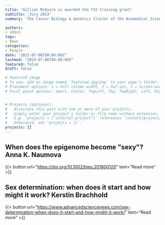 ```yaml
---
title: 'Gillian McGuire is awarded the T32 training grant'
subtitle: 'July 2023'
summary: 'The Cancer Biology & Genetics Cluster of the Biomedical Sciences Graduate Program is funded with an NIH pre-doctoral T32 training grant. In July of 2023, Gillian was awarded this training grant which will allow them specialized training towards their future as a physician scientist.'

authors:
- admin
tags:
- News
categories:
- People
date: "2023-07-06T00:00:00Z"
lastmod: "2023-07-06T00:00:00Z"
featured: false
draft: false

# Featured image
# To use, add an image named `featured.jpg/png` to your page's folder.
# Placement options: 1 = Full column width, 2 = Out-set, 3 = Screen-width
# Focal point options: Smart, Center, TopLeft, Top, TopRight, Left, Right, BottomLeft, Bottom, BottomRight


# Projects (optional).
#   Associate this post with one or more of your projects.
#   Simply enter your project's folder or file name without extension.
#   E.g. `projects = ["internal-project"]` references `content/project/deep-learning/index.md`.
#   Otherwise, set `projects = []`.
projects: []
---
```

## When does the epigenome become "sexy"? Anna K. Naumova

{{< button url="https://doi.org/10.1002/bies.201800120" text="Read more" >}}

## Sex determination: when does it start and how might it work? Kerstin Brachhold

{{< button url="https://www.advancedsciencenews.com/sex-determination-when-does-it-start-and-how-might-it-work/" text="Read more" >}}
